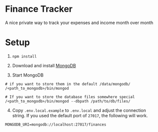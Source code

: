 # Finance Tracker
A nice private way to track your expenses and income month over month


# Setup
1) `npm install`

2) Download and install [MongoDB](https://www.mongodb.com/)

3) Start MongoDB
```
# if you want to store them in the default /data/mongodb/
/<path_to_mongodb>/bin/mongod

# If you want to store the database files somewhere special
/<path_to_mongodb>/bin/mongod --dbpath /path/to/db/files/
```

4) Copy `.env.local.example` to `.env.local` and adjust the connection string. If you used the default port of `27017`, the following will work.
```
MONGODB_URI=mongodb://localhost:27017/finances
```